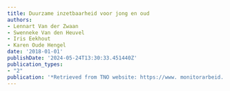 ```yaml
---
title: Duurzame inzetbaarheid voor jong en oud
authors:
- Lennart Van der Zwaan
- Swenneke Van den Heuvel
- Iris Eekhout
- Karen Oude Hengel
date: '2018-01-01'
publishDate: '2024-05-24T13:30:33.451440Z'
publication_types:
- "2"
publication: '*Retrieved from TNO website: https://www. monitorarbeid. tno. nl/dynamics~…*'
---
```

